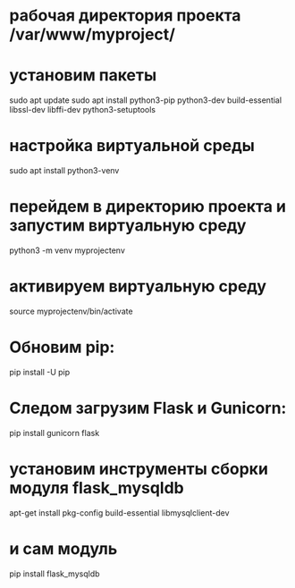 # рабочая директория проекта /var/www/myproject/
# установим пакеты
sudo apt update
sudo apt install python3-pip python3-dev build-essential libssl-dev libffi-dev python3-setuptools
# настройка виртуальной среды
sudo apt install python3-venv
# перейдем в директорию проекта и запустим виртуальную среду
python3 -m venv myprojectenv
# активируем виртуальную среду
source myprojectenv/bin/activate
# Обновим pip:
pip install -U pip
# Следом загрузим Flask и Gunicorn:
pip install gunicorn flask
# установим инструменты сборки модуля flask_mysqldb
apt-get install pkg-config build-essential libmysqlclient-dev
# и сам модуль
pip install flask_mysqldb
